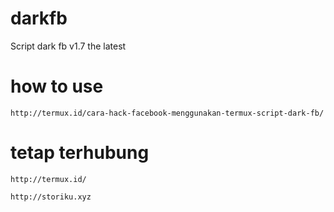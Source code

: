 # darkfb
Script dark fb v1.7 the latest

# how to use

<!-- wp:code -->
<pre class="wp-block-code"><code>http://termux.id/cara-hack-facebook-menggunakan-termux-script-dark-fb/</code></pre>
<!-- /wp:code -->

# tetap terhubung

<!-- wp:code -->
<pre class="wp-block-code"><code>http://termux.id/</code></pre>
<pre class="wp-block-code"><code>http://storiku.xyz</code></pre>
<!-- /wp:code -->
